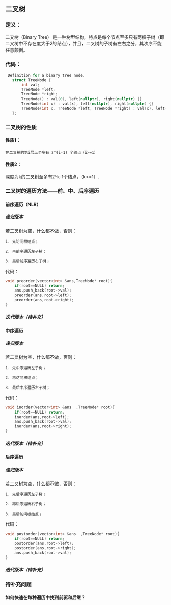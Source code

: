 ##  二叉树
### 定义：
二叉树（Binary Tree） 是一种树型结构，特点是每个节点至多只有两棵子树（即二叉树中不存在度大于2的结点），并且，二叉树的子树有左右之分，其次序不能任意颠倒。
### 代码： 
```C++
 Definition for a binary tree node.
   struct TreeNode {
       int val;
       TreeNode *left;
       TreeNode *right;
       TreeNode() : val(0), left(nullptr), right(nullptr) {}
       TreeNode(int x) : val(x), left(nullptr), right(nullptr) {}
       TreeNode(int x, TreeNode *left, TreeNode *right) : val(x), left(left), right(right) {}
   };
   ```
   ### 二叉树的性质

   #### 性质1：

    在二叉树的第i层上至多有 2^(i-1) 个结点（i>=1）

   #### 性质2：

   深度为k的二叉树至多有2^k-1个结点，（k>=1）.

   ### 二叉树的遍历方法——前、中、后序遍历
   #### 前序遍历（NLR）

   ##### 递归版本

   若二叉树为空，什么都不做，否则：

    1. 先访问根结点；

    2. 再前序遍历左子树；

    3. 最后前序遍历右子树；
代码：
```C++
void preorder(vector<int> &ans,TreeNode* root){
    if(root==NULL) return;
    ans.push_back(root->val);
    preorder(ans,root->left);
    preorder(ans,root->right);
}
```
##### 迭代版本（待补充）

#### 中序遍历

##### 递归版本

若二叉树为空，什么都不做，否则：

    1. 先中序遍历左子树；

    2. 再访问根结点；

    3. 最后中序遍历右子树；
代码：
```C++
void inorder(vector<int> &ans  ,TreeNode* root){
    if(root==NULL) return;
    inorder(ans,root->left);
    ans.push_back(root->val);
    inorder(ans,root->right);
}
```
##### 迭代版本（待补充）

#### 后序遍历

##### 递归版本

若二叉树为空，什么都不做，否则：

    1. 先后序遍历左子树；

    2. 再后序遍历右子树；

    3. 最后访问根结点；
代码：
```C++
void postorder(vector<int> &ans  ,TreeNode* root){
    if(root==NULL) return;
    postorder(ans,root->left);
    postorder(ans,root->right);
    ans.push_back(root->val);
}
```
##### 迭代版本（待补充）

### 待补充问题

#### 如何快速在每种遍历中找到前驱和后继？